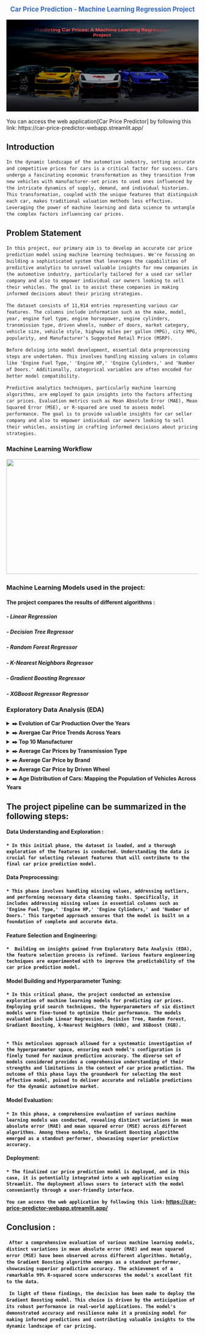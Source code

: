 <p align="center" style="font-size: larger; color: #3366cc; font-weight: bold;">
  <strong>Car Price Prediction - Machine Learning Regression Project</strong>
</p>

<p align='center'>
  <img src='https://github.com/Shuhaib73/Price-Prediction-ML-Project/blob/main/images/git_logo.png' width='600' height='240' />
</p> 
You can access the web application[Car Price Predictor] by following this link: https://car-price-predictor-webapp.streamlit.app/

## **Introduction**
  ```In the dynamic landscape of the automotive industry, setting accurate and competitive prices for cars is a critical factor for success. Cars undergo a fascinating economic transformation as they transition from new vehicles with manufacturer-set prices to used ones influenced by the intricate dynamics of supply, demand, and individual histories. This transformation, coupled with the unique features that distinguish each car, makes traditional valuation methods less effective. Leveraging the power of machine learning and data science to untangle the complex factors influencing car prices.```

## **Problem Statement**
```In this project, our primary aim is to develop an accurate car price prediction model using machine learning techniques. We're focusing on building a sophisticated system that leverages the capabilities of predictive analytics to unravel valuable insights for new companies in the automotive industry, particularly tailored for a used car seller company and also to empower individual car owners looking to sell their vehicles. The goal is to assist these companies in making informed decisions about their pricing strategies.```

```The dataset consists of 11,914 entries representing various car features. The columns include information such as the make, model, year, engine fuel type, engine horsepower, engine cylinders, transmission type, driven wheels, number of doors, market category, vehicle size, vehicle style, highway miles per gallon (MPG), city MPG, popularity, and Manufacturer's Suggested Retail Price (MSRP).```

```Before delving into model development, essential data preprocessing steps are undertaken. This involves handling missing values in columns like 'Engine Fuel Type,' 'Engine HP,' 'Engine Cylinders,' and 'Number of Doors.' Additionally, categorical variables are often encoded for better model compatibility.```

```Predictive analytics techniques, particularly machine learning algorithms, are employed to gain insights into the factors affecting car prices. Evaluation metrics such as Mean Absolute Error (MAE), Mean Squared Error (MSE), or R-squared are used to assess model performance. The goal is to provide valuable insights for car seller company and also to empower individual car owners looking to sell their vehicles, assisting in crafting informed decisions about pricing strategies.```

### **Machine Learning Workflow**

<p align='center'>
  <img src='https://github.com/Shuhaib73/Price-Prediction-ML-Project/blob/main/images/ML_flow.webp' width='700' height='300' />
</p> 

    
### **Machine Learning Models used in the project:**
#### The project compares the results of different algorithms :
##### - Linear Regression
##### - Decision Tree Regressor
##### - Random Forest Regressor
##### - K-Nearest Neighbors Regressor
##### - Gradient Boosting Regressor
##### - XGBoost Regressor Regressor

### **Exploratory Data Analysis (EDA)**

<details>
       <summary>
              <strong>​✒️<Click here to see :</strong> Evolution of Car Production Over the Years
       </summary>
                     <p align='center'>
                            <img src='https://github.com/Shuhaib73/Price-Prediction-ML-Project/blob/main/images/total_cars.PNG' style='width: 70%;' />
                     </p>
</details>

<details>
       <summary>
              <strong>​✒️<Click here to see :</strong> Avergae Car Price Trends Across Years
       </summary>
                     <p align='center'>
                            <img src='https://github.com/Shuhaib73/Price-Prediction-ML-Project/blob/main/images/car_per_year.PNG' style='width: 70%;' />
                     </p>
</details>

<details>
       <summary>
              <strong>​✒️<Click here to see :</strong> Top 10 Manufacturer 
       </summary>
                     <p align='center'>
                            <img src='https://github.com/Shuhaib73/Price-Prediction-ML-Project/blob/main/images/top_10.PNG' style='width: 70%;' />
                     </p>
</details>

<details>
       <summary>
              <strong>​✒️<Click here to see :</strong> Average Car Prices by Transmission Type
       </summary>
                     <p align='center'>
                            <img src='https://github.com/Shuhaib73/Price-Prediction-ML-Project/blob/main/images/price_trans.PNG' style='width: 70%;' />
                     </p>
</details>

<details>
       <summary>
              <strong>​✒️<Click here to see :</strong> Average Car Price by Brand
       </summary>
                     <p align='center'>
                            <img src='https://github.com/Shuhaib73/Price-Prediction-ML-Project/blob/main/images/avg_price_brand.PNG' style='width: 70%;' />
                     </p>
</details>

<details>
       <summary>
              <strong>​✒️<Click here to see :</strong> Average Car Price by Driven Wheel
       </summary>
                     <p align='center'>
                            <img src='https://github.com/Shuhaib73/Price-Prediction-ML-Project/blob/main/images/avg_drv_wh.PNG' style='width: 60%;' />
                     </p>
</details>

<details>
       <summary>
              <strong>​✒️<Click here to see :</strong> Age Distribution of Cars: Mapping the Population of Vehicles Across Years
       </summary>
                     <p align='center'>
                            <img src='https://github.com/Shuhaib73/Price-Prediction-ML-Project/blob/main/images/age.PNG' style='width: 90%;' />
                     </p>
</details>

## The project pipeline can be summarized in the following steps: 
#### **Data Understanding and Exploration** : 
    * In this initial phase, the dataset is loaded, and a thorough exploration of the features is conducted. Understanding the data is crucial for selecting relevant features that will contribute to the final car price prediction model.  
#### <strong>Data Preprocessing</strong>: 
    * This phase involves handling missing values, addressing outliers, and performing necessary data cleansing tasks. Specifically, it includes addressing missing values in essential columns such as 'Engine Fuel Type,' 'Engine HP,' 'Engine Cylinders,' and 'Number of Doors.' This targeted approach ensures that the model is built on a foundation of complete and accurate data.
#### <strong>Feature Selection and Engineering</strong>: 
    *  Building on insights gained from Exploratory Data Analysis (EDA), the feature selection process is refined. Various feature engineering techniques are experimented with to improve the predictability of the car price prediction model.
#### <strong>Model Building and Hyperparameter Tuning</strong>: 
    * In this critical phase, the project conducted an extensive exploration of machine learning models for predicting car prices. Employing grid search techniques, the hyperparameters of six distinct models were fine-tuned to optimize their performance. The models evaluated include Linear Regression, Decision Tree, Random Forest, Gradient Boosting, k-Nearest Neighbors (kNN), and XGBoost (XGB).

    
    * This meticulous approach allowed for a systematic investigation of the hyperparameter space, ensuring each model's configuration is finely tuned for maximum predictive accuracy. The diverse set of models considered provides a comprehensive understanding of their strengths and limitations in the context of car price prediction. The outcome of this phase lays the groundwork for selecting the most effective model, poised to deliver accurate and reliable predictions for the dynamic automotive market.
#### <strong>Model Evaluation</strong>: 
    * In this phase, a comprehensive evaluation of various machine learning models was conducted, revealing distinct variations in mean absolute error (MAE) and mean squared error (MSE) across different algorithms. Among these models, the Gradient Boosting algorithm emerged as a standout performer, showcasing superior predictive accuracy.
#### <strong>Deployment</strong>: 
    * The finalized car price prediction model is deployed, and in this case, it is potentially integrated into a web application using Streamlit. The deployment allows users to interact with the model conveniently through a user-friendly interface. 
  ``` You can access the web application by following this link: ``` https://car-price-predictor-webapp.streamlit.app/


## **Conclusion** :
``` After a comprehensive evaluation of various machine learning models, distinct variations in mean absolute error (MAE) and mean squared error (MSE) have been observed across different algorithms. Notably, the Gradient Boosting algorithm emerges as a standout performer, showcasing superior predictive accuracy. The achievement of a remarkable 99% R-squared score underscores the model's excellent fit to the data.```

``` In light of these findings, the decision has been made to deploy the Gradient Boosting model. This choice is driven by the anticipation of its robust performance in real-world applications. The model's demonstrated accuracy and resilience make it a promising model for making informed predictions and contributing valuable insights to the dynamic landscape of car pricing.```
